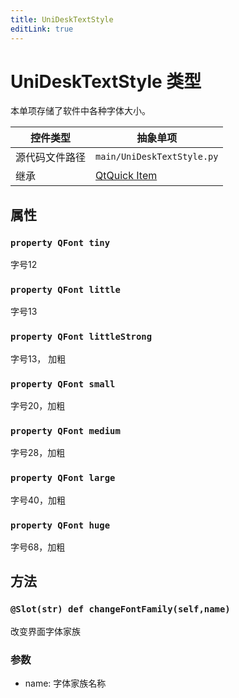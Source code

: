 ```yaml
---
title: UniDeskTextStyle
editLink: true
---
```

# UniDeskTextStyle 类型
本单项存储了软件中各种字体大小。

| 控件类型    | 抽象单项                                                           |
| ------- | -------------------------------------------------------------- |
| 源代码文件路径 | `main/UniDeskTextStyle.py`                                     |
| 继承      | [QtQuick Item](https://doc.qt.io/qt-6.8/qml-qtquick-item.html) |
## 属性

### `property QFont tiny`
字号12

### `property QFont little`
字号13

### `property QFont littleStrong`
字号13， 加粗

### `property QFont small`
字号20，加粗

### `property QFont medium`
字号28，加粗

### `property QFont large`
字号40，加粗

### `property QFont huge`
字号68，加粗
## 方法 
### `@Slot(str) def changeFontFamily(self,name)`
改变界面字体家族
### 参数
- name: 字体家族名称



